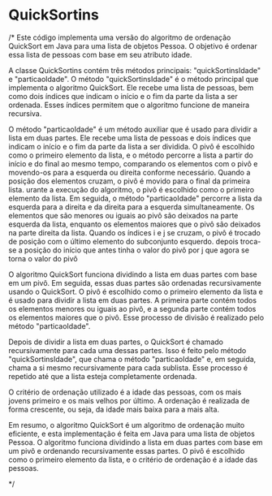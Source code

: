 # QuickSortins

/*
Este código implementa uma versão do algoritmo de ordenação QuickSort em Java para uma lista de objetos Pessoa. O objetivo é ordenar essa lista de pessoas com base em seu atributo idade.

A classe QuickSortins contém três métodos principais: "quickSortinsIdade" e "particaoIdade". O método "quickSortinsIdade" é o método principal que implementa o algoritmo QuickSort. Ele recebe uma lista de pessoas, bem como dois índices que indicam o início e o fim da parte da lista a ser ordenada. Esses índices permitem que o algoritmo funcione de maneira recursiva.

O método "particaoIdade" é um método auxiliar que é usado para dividir a lista em duas partes. Ele recebe uma lista de pessoas e dois índices que indicam o início e o fim da parte da lista a ser dividida. O pivô é escolhido como o primeiro elemento da lista, e o método percorre a lista a partir do início e do final ao mesmo tempo, comparando os elementos com o pivô e movendo-os para a esquerda ou direita conforme necessário. Quando a posição dos elementos cruzam, o pivô é movido para o final da primeira lista.
urante a execução do algoritmo, o pivô é escolhido como o primeiro elemento da lista. Em seguida, o método "particaoIdade" percorre a lista da esquerda para a direita e da direita para a esquerda simultaneamente. Os elementos que são menores ou iguais ao pivô são deixados na parte esquerda da lista, enquanto os elementos maiores que o pivô são deixados na parte direita da lista. Quando os índices i e j se cruzam, o pivô é trocado de posição com o último elemento do subconjunto esquerdo. depois troca-se a posição do início que antes tinha o valor do pivô por j que agora se torna o valor do pivô

O algoritmo QuickSort funciona dividindo a lista em duas partes com base em um pivô. Em seguida, essas duas partes são ordenadas recursivamente usando o QuickSort. O pivô é escolhido como o primeiro elemento da lista e é usado para dividir a lista em duas partes. A primeira parte contém todos os elementos menores ou iguais ao pivô, e a segunda parte contém todos os elementos maiores que o pivô. Esse processo de divisão é realizado pelo método "particaoIdade".

Depois de dividir a lista em duas partes, o QuickSort é chamado recursivamente para cada uma dessas partes. Isso é feito pelo método "quickSortinsIdade", que chama o método "particaoIdade" e, em seguida, chama a si mesmo recursivamente para cada sublista. Esse processo é repetido até que a lista esteja completamente ordenada.

O critério de ordenação utilizado é a idade das pessoas, com os mais jovens primeiro e os mais velhos por último. A ordenação é realizada de forma crescente, ou seja, da idade mais baixa para a mais alta.

Em resumo, o algoritmo QuickSort é um algoritmo de ordenação muito eficiente, e esta implementação é feita em Java para uma lista de objetos Pessoa. O algoritmo funciona dividindo a lista em duas partes com base em um pivô e ordenando recursivamente essas partes. O pivô é escolhido como o primeiro elemento da lista, e o critério de ordenação é a idade das pessoas.


*/
